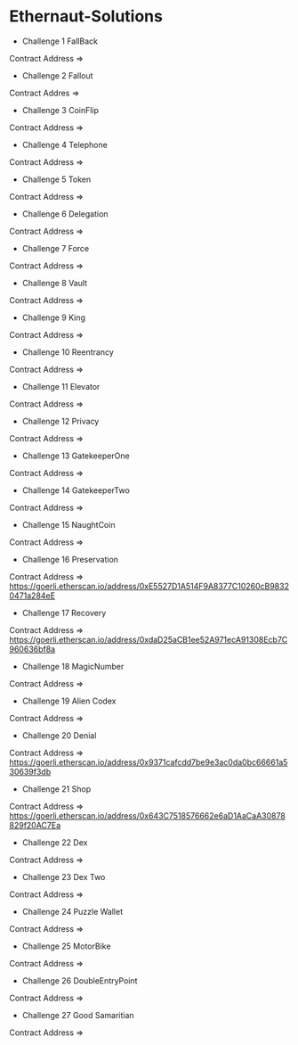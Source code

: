 # Ethernaut-Solutions

- Challenge 1 FallBack

Contract Address => 

- Challenge 2 Fallout

Contract Addres => 

- Challenge 3 CoinFlip

Contract Address => 

- Challenge 4 Telephone

Contract Address => 

- Challenge 5 Token

Contract Address => 

- Challenge 6 Delegation

Contract Address => 

- Challenge 7 Force

Contract Address => 

- Challenge 8 Vault

Contract Address => 

- Challenge 9 King

Contract Address => 

- Challenge 10 Reentrancy

Contract Address => 

- Challenge 11 Elevator

Contract Address => 

- Challenge 12 Privacy

Contract Address => 

- Challenge 13 GatekeeperOne

Contract Address => 

- Challenge 14 GatekeeperTwo

Contract Address => 

- Challenge 15 NaughtCoin

Contract Address => 

- Challenge 16 Preservation

Contract Address => https://goerli.etherscan.io/address/0xE5527D1A514F9A8377C10260cB98320471a284eE

- Challenge 17 Recovery

Contract Address => https://goerli.etherscan.io/address/0xdaD25aCB1ee52A971ecA91308Ecb7C960636bf8a

- Challenge 18 MagicNumber

Contract Address => 

- Challenge 19 Alien Codex

Contract Address => 

- Challenge 20 Denial

Contract Address => https://goerli.etherscan.io/address/0x9371cafcdd7be9e3ac0da0bc66661a530639f3db

- Challenge 21 Shop

Contract Address => https://goerli.etherscan.io/address/0x643C7518576662e6aD1AaCaA30878829f20AC7Ea

- Challenge 22 Dex

Contract Address => 

- Challenge 23 Dex Two

Contract Address => 

- Challenge 24 Puzzle Wallet

Contract Address => 

- Challenge 25 MotorBike

Contract Address => 

- Challenge 26 DoubleEntryPoint

Contract Address => 

- Challenge 27 Good Samaritian

Contract Address => 



